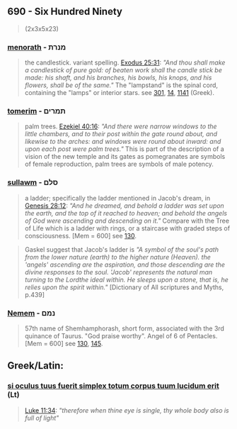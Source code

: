 ## 690 - Six Hundred Ninety
> (2x3x5x23)

### [menorath](/keys/MNRTh) - מנרת
> the candlestick. variant spelling. [Exodus 25:31](http://biblehub.com/exodus/25-31.htm): *"And thou shall make a candlestick of pure gold: of beaten work shall the candle stick be made: his shaft, and his branches, his bowls, his knops, and his flowers, shall be of the same."* The "lampstand" is the spinal cord, containing the "lamps" or interior stars. see [301](301), [14](14), [1141](1141) (Greek).

### [tomerim](/keys/ThMRIM) - תמרים
> palm trees. [Ezekiel 40:16](http://biblehub.com/ezekiel/40-16.htm): *"And there were narrow windows to the little chambers, and to their post within the gate round about, and likewise to the arches: and windows were round about inward: and upon each post were palm trees."* This is part of the description of a vision of the new temple and its gates as pomegranates are symbols of female reproduction, palm trees are symbols of male potency.

### [sullawm](/keys/SLM) - סלם
> a ladder; specifically the ladder mentioned in Jacob's dream, in [Genesis 28:12](http://biblehub.com/genesis/28-12.htm): *"And he dreamed, and behold a ladder was set upon the earth, and the top of it reached to heaven; and behold the angels of God were ascending and descending on it."* Compare with the Tree of Life which is a ladder with rings, or a staircase with graded steps of consciousness. [Mem = 600] see [130](130).

> Gaskel suggest that Jacob's ladder is *"A symbol of the soul's path from the lower nature (earth) to the higher nature (Heaven). the 'angels' ascending are the aspiration, and those descending are the divine responses to the soul. 'Jacob' represents the natural man turning to the Lordthe ideal within. He sleeps upon a stone, that is, he relies upon the spirit within."* [Dictionary of All scriptures and Myths, p.439]

### [Nemem](/keys/NMM) - נמם
> 57th name of Shemhamphorash, short form, associated with the 3rd quinance of Taurus. "God praise worthy". Angel of 6 of Pentacles. [Mem = 600] see [130](130), [145](145).

## Greek/Latin:

### [si oculus tuus fuerit simplex totum corpus tuum lucidum erit](/latin?word=si+oculus+tuus+fuerit+simplex+totum+corpus+tuum+lucidum+erit) (Lt)
> [Luke 11:34](http://biblehub.com/luke/11-34.htm): *"therefore when thine eye is single, thy whole body also is full of light"*